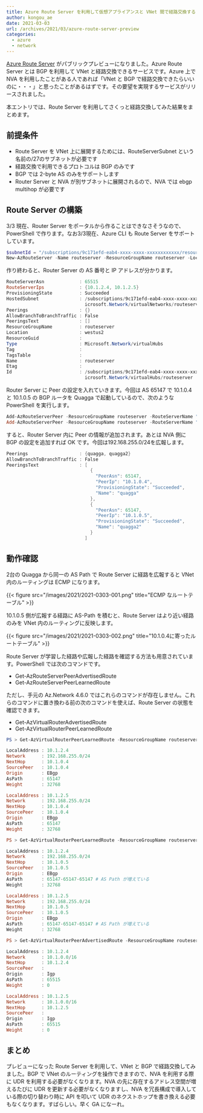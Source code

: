 ```yaml
---
title: Azure Route Server を利用して仮想アプライアンスと VNet 間で経路交換する
author: kongou_ae
date: 2021-03-03
url: /archives/2021/03/azure-route-server-preview
categories:
  - azure
  - network
---
```


[Azure Route Server](https://docs.microsoft.com/ja-jp/azure/route-server/) がパブリックプレビューになりました。Azure Route Server とは BGP を利用して VNet と経路交換できるサービスです。Azure 上で NVA を利用したことがある人であれば「VNet と BGP で経路交換できたらいいのに・・・」と思ったことがあるはずです。その要望を実現するサービスがリリースされました。

本エントリでは、Route Server を利用してさくっと経路交換してみた結果をまとめます。

## 前提条件

- Route Server を VNet 上に展開するためには、RouteServerSubnet という名前の/27のサブネットが必要です
- 経路交換で利用できるプロトコルは BGP のみです
- BGP では 2-byte AS のみをサポートします
- Router Server と NVA が別サブネットに展開されるので、NVA では ebgp multihop が必要です

## Route Server の構築

3/3 現在、Router Server をポータルから作ることはできなさそうなので、PowerShell で作ります。なお3/3現在、Azure CLI も Route Server をサポートしています。

```powershell
$subnetId = "/subscriptions/9c171efd-eab4-xxxx-xxxx-xxxxxxxxxxxx/resourceGroups/routeserver/providers/Microsoft.Network/virtualNetworks/routeserver-vnet/subnets/RouteServerSubnet"
New-AzRouteServer -Name routeserver -ResourceGroupName routeserver -Location "Westus2” -HostedSubnet $subnetId
```

作り終わると、Router Server の AS 番号と IP アドレスが分かります。

```powershell
RouteServerAsn             : 65515
RouteServerIps             : {10.1.2.4, 10.1.2.5}
ProvisioningState          : Succeeded
HostedSubnet               : /subscriptions/9c171efd-eab4-xxxx-xxxx-xxxxxxxxxxxx/resourceGroups/routeserver/providers/M
                             icrosoft.Network/virtualNetworks/routeserver-vnet/subnets/RouteServerSubnet
Peerings                   : {}
AllowBranchToBranchTraffic : False
PeeringsText               : []
ResourceGroupName          : routeserver
Location                   : westus2
ResourceGuid               :
Type                       : Microsoft.Network/virtualHubs
Tag                        :
TagsTable                  :
Name                       : routeserver
Etag                       :
Id                         : /subscriptions/9c171efd-eab4-xxxx-xxxx-xxxxxxxxxxxx/resourceGroups/routeserver/providers/M
                             icrosoft.Network/virtualHubs/routeserver
```

Router Server に Peer の設定を入れていきます。今回は AS 65147 で 10.1.0.4 と 10.1.0.5 の BGP ルータを Quagga で起動しているので、次のような PowerShell を実行します。

```powershell
Add-AzRouteServerPeer -ResourceGroupName routeserver -RouteServerName "routeserver" -PeerName quagga -PeerIp "10.1.0.4" -PeerAsn 65147
Add-AzRouteServerPeer -ResourceGroupName routeserver -RouteServerName "routeserver" -PeerName quagga -PeerIp "10.1.0.5" -PeerAsn 65147
```

すると、Router Server 内に Peer の情報が追加されます。あとは NVA 側に BGP の設定を追加すれば OK です。今回は192.168.255.0/24を広報します。

```powershell
Peerings                   : {quagga, quagga2}
AllowBranchToBranchTraffic : False
PeeringsText               : [
                               {
                                 "PeerAsn": 65147,
                                 "PeerIp": "10.1.0.4",
                                 "ProvisioningState": "Succeeded",
                                 "Name": "quagga"
                               },
                               {
                                 "PeerAsn": 65147,
                                 "PeerIp": "10.1.0.5",
                                 "ProvisioningState": "Succeeded",
                                 "Name": "quagga2"
                               }
                             ]
```

## 動作確認

2台の Quagga から同一の AS Path で Route Server に経路を広報すると VNet 内のルーティングは ECMP になります。

{{< figure src="/images/2021/2021-0303-001.png" title="ECMP なルートテーブル" >}}

10.1.0.5 側が広報する経路に AS-Path を積むと、Route Server はより近い経路のみを VNet 内のルーティングに反映します。

{{< figure src="/images/2021/2021-0303-002.png" title="10.1.0.4に寄ったルートテーブル" >}}

Route Server が学習した経路や広報した経路を確認する方法も用意されています。PowerShell では次のコマンドです。

- Get-AzRouteServerPeerAdvertisedRoute
- Get-AzRouteServerPeerLearnedRoute

ただし、手元の Az.Network 4.6.0 ではこれらのコマンドが存在しません。これらのコマンドに置き換わる前の次のコマンドを使えば、Route Server の状態を確認できます。

- Get-AzVirtualRouterAdvertisedRoute
- Get-AzVirtualRouterPeerLearnedRoute

```powershell
PS > Get-AzVirtualRouterPeerLearnedRoute -ResourceGroupName routeserver -PeerName quagga -VirtualRouterName routeserver

LocalAddress : 10.1.2.4
Network      : 192.168.255.0/24
NextHop      : 10.1.0.4
SourcePeer   : 10.1.0.4
Origin       : EBgp
AsPath       : 65147
Weight       : 32768

LocalAddress : 10.1.2.5
Network      : 192.168.255.0/24
NextHop      : 10.1.0.4
SourcePeer   : 10.1.0.4
Origin       : EBgp
AsPath       : 65147
Weight       : 32768

PS > Get-AzVirtualRouterPeerLearnedRoute -ResourceGroupName routeserver -PeerName quagga2 

LocalAddress : 10.1.2.4
Network      : 192.168.255.0/24
NextHop      : 10.1.0.5
SourcePeer   : 10.1.0.5
Origin       : EBgp
AsPath       : 65147-65147-65147 # AS Path が増えている
Weight       : 32768

LocalAddress : 10.1.2.5
Network      : 192.168.255.0/24
NextHop      : 10.1.0.5
SourcePeer   : 10.1.0.5
Origin       : EBgp
AsPath       : 65147-65147-65147 # AS Path が増えている
Weight       : 32768

PS > Get-AzVirtualRouterPeerAdvertisedRoute -ResourceGroupName routeserver -PeerName quagga2 -VirtualRouterName routeserver

LocalAddress : 10.1.2.4
Network      : 10.1.0.0/16
NextHop      : 10.1.2.4
SourcePeer   :
Origin       : Igp
AsPath       : 65515
Weight       : 0

LocalAddress : 10.1.2.5
Network      : 10.1.0.0/16
NextHop      : 10.1.2.5
SourcePeer   :
Origin       : Igp
AsPath       : 65515
Weight       : 0

```

## まとめ

プレビューになった Route Server を利用して、VNet と BGP で経路交換してみました。BGP で VNet のルーティングを操作できますので、NVA を利用する際に UDR を利用する必要がなくなります。NVA の先に存在するアドレス空間が増えるたびに UDR を更新する必要がなくなりますし、NVA を冗長構成で導入している際の切り替わり時に API を叩いて UDR のネクストホップを書き換える必要もなくなります。すばらしい。早く GA になーれ。

